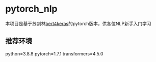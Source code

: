 # pytorch_nlp
本项目是基于苏剑林[bert4keras](https://github.com/bojone/bert4keras/tree/master/examples)的pytorch版本，供各位NLP新手入门学习

## 推荐环境
python=3.8.8
pytorch=1.7.1
transformers=4.5.0


